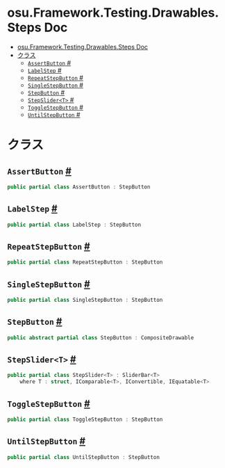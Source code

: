 # osu.Framework.Testing.Drawables.Steps Doc
- [osu.Framework.Testing.Drawables.Steps Doc](#osuframeworktestingdrawablessteps-doc)
- [クラス](#クラス)
  - [`AssertButton` #](#assertbutton-)
  - [`LabelStep` #](#labelstep-)
  - [`RepeatStepButton` #](#repeatstepbutton-)
  - [`SingleStepButton` #](#singlestepbutton-)
  - [`StepButton` #](#stepbutton-)
  - [`StepSlider<T>` #](#stepslidert-)
  - [`ToggleStepButton` #](#togglestepbutton-)
  - [`UntilStepButton` #](#untilstepbutton-)

# クラス
## `AssertButton` [#](https://github.com/ppy/osu-framework/blob/master/osu.Framework/Testing/Drawables/Steps/AssertButton.cs#L13)
```csharp
public partial class AssertButton : StepButton
```

## `LabelStep` [#](https://github.com/ppy/osu-framework/blob/master/osu.Framework/Testing/Drawables/Steps/LabelStep.cs#L8)
```csharp
public partial class LabelStep : StepButton
```

## `RepeatStepButton` [#](https://github.com/ppy/osu-framework/blob/master/osu.Framework/Testing/Drawables/Steps/RepeatStepButton.cs#L10)
```csharp
public partial class RepeatStepButton : StepButton
```

## `SingleStepButton` [#](https://github.com/ppy/osu-framework/blob/master/osu.Framework/Testing/Drawables/Steps/SingleStepButton.cs#L10)
```csharp
public partial class SingleStepButton : StepButton
```

## `StepButton` [#](https://github.com/ppy/osu-framework/blob/master/osu.Framework/Testing/Drawables/Steps/StepButton.cs#L17)
```csharp
public abstract partial class StepButton : CompositeDrawable
```

## `StepSlider<T>` [#](https://github.com/ppy/osu-framework/blob/master/osu.Framework/Testing/Drawables/Steps/StepSlider.cs#L19)
```csharp
public partial class StepSlider<T> : SliderBar<T>
    where T : struct, IComparable<T>, IConvertible, IEquatable<T>
```

## `ToggleStepButton` [#](https://github.com/ppy/osu-framework/blob/master/osu.Framework/Testing/Drawables/Steps/ToggleStepButton.cs#L10)
```csharp
public partial class ToggleStepButton : StepButton
```

## `UntilStepButton` [#](https://github.com/ppy/osu-framework/blob/master/osu.Framework/Testing/Drawables/Steps/UntilStepButton.cs#L14)
```csharp
public partial class UntilStepButton : StepButton
```